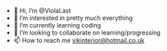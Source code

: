 - 👋 Hi, I’m @ViolaLast
- 👀 I’m interested in pretty much everything
- 🌱 I’m currently learning coding
- 💞️ I’m looking to collaborate on learning/progressing
- 📫 How to reach me vikinterior@hotmail.co.uk

<!---
ViolaLast/ViolaLast is a ✨ special ✨ repository because its `README.md` (this file) appears on your GitHub profile.
You can click the Preview link to take a look at your changes.
--->
